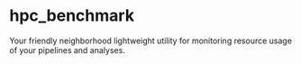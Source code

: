 # hpc_benchmark
Your friendly neighborhood lightweight utility for monitoring resource usage of your pipelines and analyses.
